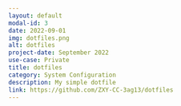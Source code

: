 ```yaml
---
layout: default
modal-id: 3
date: 2022-09-01
img: dotfiles.png
alt: dotfiles
project-date: September 2022
use-case: Private
title: dotfiles
category: System Configuration
description: My simple dotfile
link: https://github.com/ZXY-CC-3ag13/dotfiles
---
```

